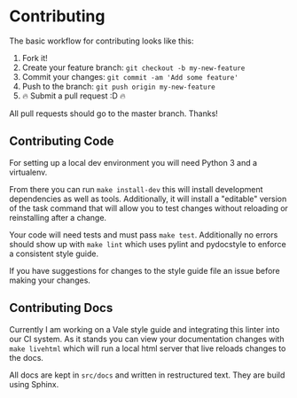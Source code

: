 # Contributing

The basic workflow for contributing looks like this:

1. Fork it!
2. Create your feature branch: `git checkout -b my-new-feature`
3. Commit your changes: `git commit -am 'Add some feature'`
4. Push to the branch: `git push origin my-new-feature`
5. :fire: Submit a pull request :D :fire:

All pull requests should go to the master branch. Thanks!

## Contributing Code

For setting up a local dev environment you will need Python 3 and a virtualenv.

From there you can run `make install-dev` this will install development
dependencies as well as tools. Additionally, it will install a "editable"
version of the task command that will allow you to test changes without
reloading or reinstalling after a change.

Your code will need tests and must pass `make test`. Additionally no errors
should show up with `make lint` which uses pylint and pydocstyle to enforce
a consistent style guide.

If you have suggestions for changes to the style guide file an issue before
making your changes.


## Contributing Docs

Currently I am working on a Vale style guide and integrating this linter into
our CI system. As it stands you can view your documentation changes with 
`make livehtml` which will run a local html server that live reloads changes to
the docs.

All docs are kept in `src/docs` and written in restructured text. They are build
using Sphinx.
